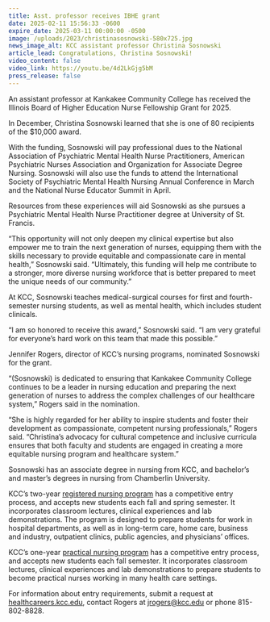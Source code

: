 ```yaml
---
title: Asst. professor receives IBHE grant
date: 2025-02-11 15:56:33 -0600
expire_date: 2025-03-11 00:00:00 -0500
image: /uploads/2023/christinasosnowski-580x725.jpg
news_image_alt: KCC assistant professor Christina Sosnowski
article_lead: Congratulations, Christina Sosnowski!
video_content: false
video_link: https://youtu.be/4d2LkGjg5bM
press_release: false
---
```

An assistant professor at Kankakee Community College has received the Illinois Board of Higher Education Nurse Fellowship Grant for 2025.

In December, Christina Sosnowski learned that she is one of 80 recipients of the $10,000 award.

With the funding, Sosnowski will pay professional dues to the National Association of Psychiatric Mental Health Nurse Practitioners, American Psychiatric Nurses Association and Organization for Associate Degree Nursing. Sosnowski will also use the funds to attend the International Society of Psychiatric Mental Health Nursing Annual Conference in March and the National Nurse Educator Summit in April.

Resources from these experiences will aid Sosnowski as she pursues a Psychiatric Mental Health Nurse Practitioner degree at University of St. Francis.

“This opportunity will not only deepen my clinical expertise but also empower me to train the next generation of nurses, equipping them with the skills necessary to provide equitable and compassionate care in mental health,” Sosnowski said. “Ultimately, this funding will help me contribute to a stronger, more diverse nursing workforce that is better prepared to meet the unique needs of our community.”

At KCC, Sosnowski teaches medical-surgical courses for first and fourth-semester nursing students, as well as mental health, which includes student clinicals.

“I am so honored to receive this award,” Sosnowski said. “I am very grateful for everyone’s hard work on this team that made this possible.”

Jennifer Rogers, director of KCC’s nursing programs, nominated Sosnowski for the grant.

“(Sosnowski) is dedicated to ensuring that Kankakee Community College continues to be a leader in nursing education and preparing the next generation of nurses to address the complex challenges of our healthcare system,” Rogers said in the nomination.

“She is highly regarded for her ability to inspire students and foster their development as compassionate, competent nursing professionals,” Rogers said. “Christina’s advocacy for cultural competence and inclusive curricula ensures that both faculty and students are engaged in creating a more equitable nursing program and healthcare system.”

Sosnowski has an associate degree in nursing from KCC, and bachelor’s and master’s degrees in nursing from Chamberlin University.

KCC’s two-year [registered nursing program](https://kcc.smartcatalogiq.com/en/current/academic-catalog/programs/nursing-options/) has a competitive entry process, and accepts new students each fall and spring semester. It incorporates classroom lectures, clinical experiences and lab demonstrations. The program is designed to prepare students for work in hospital departments, as well as in long-term care, home care, business and industry, outpatient clinics, public agencies, and physicians’ offices.

KCC’s one-year [practical nursing program](https://kcc.smartcatalogiq.com/en/current/academic-catalog/programs/nursing-options/) has a competitive entry process, and accepts new students each fall semester. It incorporates classroom lectures, clinical experiences and lab demonstrations to prepare students to become practical nurses working in many health care settings.

For information about entry requirements, submit a request at [healthcareers.kcc.edu](http://healthcareers.kcc.edu), contact Rogers at [jrogers@kcc.edu](mailto:jrogers@kcc.edu) or phone 815-802-8828.